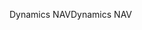 <span data-ttu-id="97833-101">Dynamics NAV</span><span class="sxs-lookup"><span data-stu-id="97833-101">Dynamics NAV</span></span>